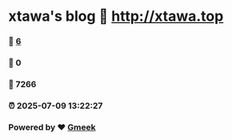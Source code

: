 # xtawa's blog :link: http://xtawa.top 
### :page_facing_up: [6](http://xtawa.top/tag.html) 
### :speech_balloon: 0 
### :hibiscus: 7266 
### :alarm_clock: 2025-07-09 13:22:27 
### Powered by :heart: [Gmeek](https://github.com/Meekdai/Gmeek)
